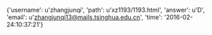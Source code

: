 {'username': u'zhangjunqi', 'path': u'xz1193/1193.html', 'answer': u'D', 'email': u'zhangjunqi13@mails.tsinghua.edu.cn', 'time': '2016-02-24:10:37:21'}